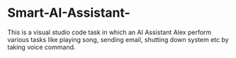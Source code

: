 # Smart-AI-Assistant-
This is a visual studio code task in which an AI Assistant Alex perform various tasks like playing song, sending email, shutting down system etc by taking voice command.

